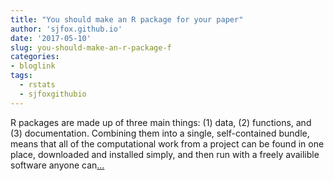 ```yaml
---
title: "You should make an R package for your paper"
author: 'sjfox.github.io'
date: '2017-05-10'
slug: you-should-make-an-r-package-f
categories:
- bloglink
tags:
  - rstats
  - sjfoxgithubio
---
```


R packages are made up of three main things: (1) data, (2) functions, and (3) documentation. Combining them into a single, self-contained bundle, means that all of the computational work from a project can be found in one place, downloaded and installed simply, and then run with a freely availible software anyone can[... <i class="fas fa-external-link-alt"></i>](https://sjfox.github.io/post/2017-05-04-rtzikvrisk_primer/)

